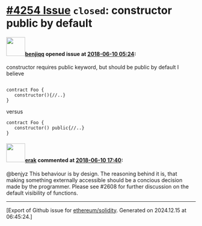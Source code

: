 # [\#4254 Issue](https://github.com/ethereum/solidity/issues/4254) `closed`: constructor public by default

#### <img src="https://avatars.githubusercontent.com/u/5390515?u=82b44f2beb45cb4860a7d57ea683b4c4519a9733&v=4" width="50">[benjiqq](https://github.com/benjiqq) opened issue at [2018-06-10 05:24](https://github.com/ethereum/solidity/issues/4254):

constructor requires public keyword, but should be public by default I believe

```

contract Foo {
   constructor(){//..}
}
```

versus 

```
contract Foo {
   constructor() public{//..}
}
```


#### <img src="https://avatars.githubusercontent.com/u/20012009?u=61e903cf16bc5f3353db1d571401e2e71b6f61ed&v=4" width="50">[erak](https://github.com/erak) commented at [2018-06-10 17:40](https://github.com/ethereum/solidity/issues/4254#issuecomment-396067283):

@benjyz This behaviour is by design. The reasoning behind it is, that making something externally accessible should be a concious decision made by the programmer. Please see #2608 for further discussion on the default visibility of functions.


-------------------------------------------------------------------------------



[Export of Github issue for [ethereum/solidity](https://github.com/ethereum/solidity). Generated on 2024.12.15 at 06:45:24.]
